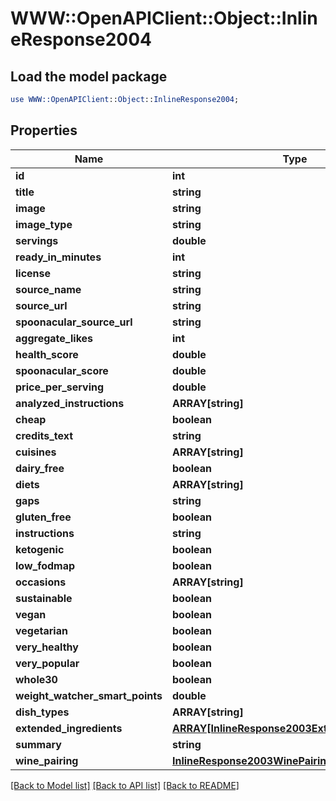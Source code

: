 # WWW::OpenAPIClient::Object::InlineResponse2004

## Load the model package
```perl
use WWW::OpenAPIClient::Object::InlineResponse2004;
```

## Properties
Name | Type | Description | Notes
------------ | ------------- | ------------- | -------------
**id** | **int** |  | 
**title** | **string** |  | 
**image** | **string** |  | 
**image_type** | **string** |  | 
**servings** | **double** |  | 
**ready_in_minutes** | **int** |  | 
**license** | **string** |  | 
**source_name** | **string** |  | 
**source_url** | **string** |  | 
**spoonacular_source_url** | **string** |  | 
**aggregate_likes** | **int** |  | 
**health_score** | **double** |  | 
**spoonacular_score** | **double** |  | 
**price_per_serving** | **double** |  | 
**analyzed_instructions** | **ARRAY[string]** |  | 
**cheap** | **boolean** |  | 
**credits_text** | **string** |  | 
**cuisines** | **ARRAY[string]** |  | 
**dairy_free** | **boolean** |  | 
**diets** | **ARRAY[string]** |  | 
**gaps** | **string** |  | 
**gluten_free** | **boolean** |  | 
**instructions** | **string** |  | 
**ketogenic** | **boolean** |  | 
**low_fodmap** | **boolean** |  | 
**occasions** | **ARRAY[string]** |  | 
**sustainable** | **boolean** |  | 
**vegan** | **boolean** |  | 
**vegetarian** | **boolean** |  | 
**very_healthy** | **boolean** |  | 
**very_popular** | **boolean** |  | 
**whole30** | **boolean** |  | 
**weight_watcher_smart_points** | **double** |  | 
**dish_types** | **ARRAY[string]** |  | 
**extended_ingredients** | [**ARRAY[InlineResponse2003ExtendedIngredients]**](InlineResponse2003ExtendedIngredients.md) |  | 
**summary** | **string** |  | 
**wine_pairing** | [**InlineResponse2003WinePairing**](InlineResponse2003WinePairing.md) |  | 

[[Back to Model list]](../README.md#documentation-for-models) [[Back to API list]](../README.md#documentation-for-api-endpoints) [[Back to README]](../README.md)


